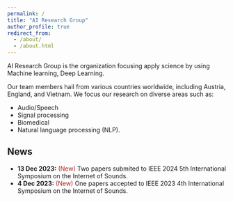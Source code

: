 ```yaml
---
permalink: /
title: "AI Research Group"
author_profile: true
redirect_from: 
  - /about/
  - /about.html
---
```


AI Research Group is the organization focusing apply science by using Machine learning, Deep Learning.

Our team members hail from various countries worldwide, including Austria, England, and Vietnam. 
We focus our research on diverse areas such as:
  - Audio/Speech
  - Signal processing
  - Biomedical
  - Natural language processing (NLP).


News
---
* **13 Dec 2023:** <span style="color:#B22222">(New)</span> Two papers submited to IEEE 2024 5th International Symposium on the Internet of Sounds.
* **4 Dec 2023:** <span style="color:#B22222">(New)</span> One papers accepted to IEEE 2023 4th International Symposium on the Internet of Sounds.

